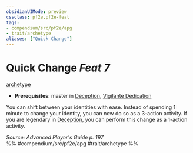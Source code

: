 ```yaml
---
obsidianUIMode: preview
cssclass: pf2e,pf2e-feat
tags:
- compendium/src/pf2e/apg
- trait/archetype
aliases: ["Quick Change"]
---
```

# Quick Change  *Feat 7*  
[archetype](rules/traits/archetype.md)  

- **Prerequisites**: master in [Deception](compendium/skills.md#Deception), [Vigilante Dedication](compendium/feats/vigilante-dedication-apg.md)

You can shift between your identities with ease. Instead of spending 1 minute to change your identity, you can now do so as a 3-action activity. If you are legendary in [Deception](compendium/skills.md#Deception), you can perform this change as a 1-action activity.

*Source: Advanced Player's Guide p. 197*  
%% #compendium/src/pf2e/apg #trait/archetype %%